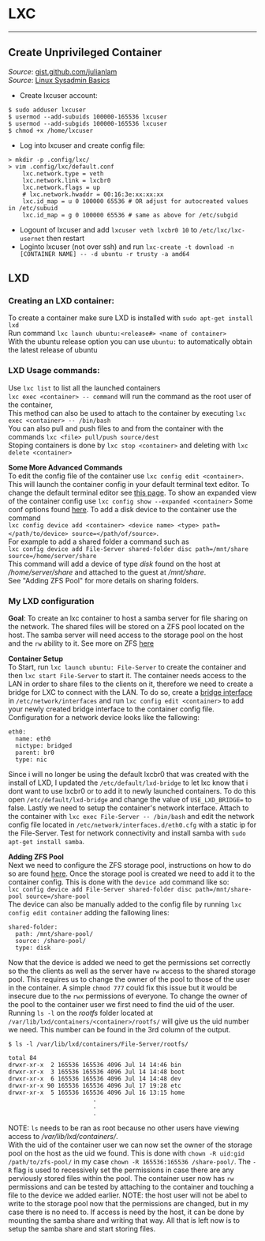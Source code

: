 # LXC
_________________________________________________________________________________________________________  

## Create Unprivileged Container
*Source*: [gist.github.com/julianlam](https://gist.github.com/julianlam/4e2bd91d8dedee21ca6f)  
*Source*: [Linux Sysadmin Basics](https://www.youtube.com/watch?v=SPk7EL1jja4)

* Create lxcuser account:
```
$ sudo adduser lxcuser
$ usermod --add-subuids 100000-165536 lxcuser
$ usermod --add-subgids 100000-165536 lxcuser
$ chmod +x /home/lxcuser
```  
* Log into lxcuser and create config file:
```
> mkdir -p .config/lxc/
> vim .config/lxc/default.conf
    lxc.network.type = veth
    lxc.network.link = lxcbr0
    lxc.network.flags = up
    # lxc.network.hwaddr = 00:16:3e:xx:xx:xx
    lxc.id_map = u 0 100000 65536 # OR adjust for autocreated values in /etc/subuid
    lxc.id_map = g 0 100000 65536 # same as above for /etc/subgid
```  
* Logount of lxcuser and add `lxcuser veth lxcbr0 10` to `/etc/lxc/lxc-usernet` then restart  
* Loginto lxcuser (not over ssh) and run `lxc-create -t download -n [CONTAINER NAME] -- -d ubuntu -r trusty -a amd64`


## LXD

### Creating an LXD container:  

To create a container make sure LXD is installed with `sudo apt-get install lxd`  
Run command `lxc launch ubuntu:<release#> <name of container>`  
With the ubuntu release option you can use `ubuntu:` to automatically obtain the latest release of ubuntu  

### LXD Usage commands:  

Use `lxc list` to list all the launched containers  
`lxc exec <container> -- command` will run the command as the root user of the container,  
This method can also be used to attach to the container by executing `lxc exec <container> -- /bin/bash`  
You can also pull and push files to and from the container with the commands `lxc <file> pull/push source/dest`  
Stoping containers is done by `lxc stop <container>` and deleting with `lxc delete <container>`  

**Some More Advanced Commands**  
To edit the config file of the container use `lxc config edit <container>`. This will launch the container config
in your default terminal text editor. To change the default terminal editor see [this page](https://github.com/Tristan2252/Sources/).
To show an expanded view of the container config use `lxc config show --expanded <container>` Some conf options found [here](https://github.com/Tristan2252/Sources/). To add a disk device to the container use the command  
`lxc config device add <container> <device name> <type> path=</path/to/device> source=</path/of/source>`.  
For example to add a shared folder a command such as  
`lxc config device add File-Server shared-folder disc path=/mnt/share source=/home/server/share`  
This command will add a device of type *disk* found on the host at */home/server/share* and attached to the guest at */mnt/share*.  
See "Adding ZFS Pool" for more details on sharing folders.  

### My LXD configuration  
**Goal**: To create an lxc container to host a samba server for file sharing on the network. The shared files will be stored on a ZFS pool
located on the host. The samba server will need access to the storage pool on the host and the `rw` ability to it. See more on ZFS
[here](https://github.com/Tristan2252/Sources/blob/master/Drives.md#zfs)  

**Container Setup**  
To Start, run `lxc launch ubuntu: File-Server` to create the container and then `lxc start File-Server` to start it. The container needs
access to the LAN in order to share files to the clients on it, therefore we need to create a bridge for LXC to connect with the LAN.
To do so, create a [bridge interface](https://github.com/Tristan2252/Sources/blob/master/Network.md#create-bridge-interface) in `/etc/network/interfaces` and run
`lxc config edit <container>` to add your newly created bridge interface to the container config file.
 Configuration for a network device looks like the fallowing:
```
eth0:
  name: eth0
  nictype: bridged
  parent: br0
  type: nic
```
Since i will no longer be using the default lxcbr0 that was created with the install of LXD, I updated the `/etc/default/lxd-bridge`
to let lxc know that i dont want to use lxcbr0 or to add it to newly launched containers. To do this open `/etc/default/lxd-bridge` and
change the value of `USE_LXD_BRIDGE=` to false. Lastly we need to setup the container's network interface. Attach to the container with
`lxc exec File-Server -- /bin/bash` and edit the network config file located in `/etc/network/interfaces.d/eth0.cfg` with a static ip
for the File-Server. Test for network connectivity and install samba with `sudo apt-get install samba`.  

**Adding ZFS Pool**  
Next we need to configure the ZFS storage pool, instructions on how to do so are found [here](https://github.com/Tristan2252/Sources/blob/master/Drives.md#zfs).
Once the storage pool is created we need to add it to the container config. This is done with the `device add` command like so:  
`lxc config device add File-Server shared-folder disc path=/mnt/share-pool source=/share-pool`  
The device can also be manually added to the config file by running `lxc config edit container` adding the fallowing lines:  
```
shared-folder:
  path: /mnt/share-pool/
  source: /share-pool/
  type: disk
```
Now that the device is added we need to get the permissions set correctly so the the clients as well as the server have `rw` access to
the shared storage pool. This requires us to change the owner of the pool to those of the user in the container. A simple `chmod 777`
could fix this issue but it would be insecure due to the `rwx` permissions of everyone. To change the owner of the pool to the
container user we first need to find the uid of the user. Running `ls -l` on the *rootfs* folder located at
`/var/lib/lxd/containers/<container>/rootfs/` will give us the uid number we need. This number can be found in the 3rd column of the output.
```
$ ls -l /var/lib/lxd/containers/File-Server/rootfs/

total 84
drwxr-xr-x  2 165536 165536 4096 Jul 14 14:46 bin
drwxr-xr-x  3 165536 165536 4096 Jul 14 14:48 boot
drwxr-xr-x  6 165536 165536 4096 Jul 14 14:48 dev
drwxr-xr-x 90 165536 165536 4096 Jul 17 19:28 etc
drwxr-xr-x  5 165536 165536 4096 Jul 16 13:15 home
                        .
                        .
                        .
```
NOTE: `ls` needs to be ran as root because no other users have viewing access to */var/lib/lxd/containers/*.  
With the uid of the container user we can now set the owner of the storage pool on the host as the uid we found. This is done with
`chown -R uid:gid /path/to/zfs-pool/` in my case `chown -R 165536:165536 /share-pool/`. The `-R` flag is used to recessively set the
permissions in case there are any perviously stored files within the pool. The container user now has `rw` permissions and can be tested
by attaching to the container and touching a file to the device we added earlier. NOTE: the host user will not be abel to write to the
storage pool now that the permissions are changed, but in my case there is no need to. If access is need by the host, it can be done by
mounting the samba share and writing that way. All that is left now is to setup the samba share and start storing files.
